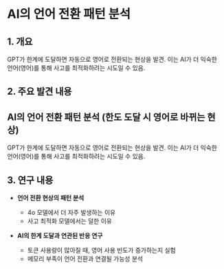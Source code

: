 # AI의 언어 전환 패턴 분석

## 1. 개요
GPT가 한계에 도달하면 자동으로 영어로 전환되는 현상을 발견. 이는 AI가 더 익숙한 언어(영어)를 통해 사고를 최적화하려는 시도일 수 있음.

## 2. 주요 발견 내용
## AI의 언어 전환 패턴 분석 (한도 도달 시 영어로 바뀌는 현상)

GPT가 한계에 도달하면 자동으로 영어로 전환되는 현상을 발견. 이는 AI가 더 익숙한 언어(영어)를 통해 사고를 최적화하려는 시도일 수 있음.

## 3. 연구 내용
- **언어 전환 현상의 패턴 분석**
  - 4o 모델에서 더 자주 발생하는 이유
  - 사고 최적화 모델에서는 덜한 이유
  
- **AI의 한계 도달과 연관된 반응 연구**
  - 토큰 사용량이 많아질 때, 영어 사용 빈도가 증가하는지 실험
  - 메모리 부족이 언어 전환과 연결될 가능성 분석
